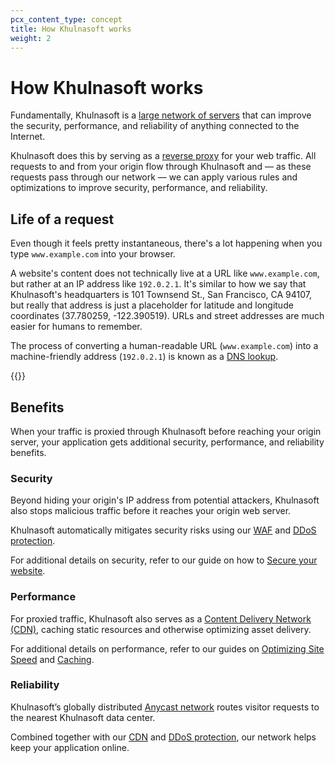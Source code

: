 ```yaml
---
pcx_content_type: concept
title: How Khulnasoft works
weight: 2
---
```


# How Khulnasoft works

Fundamentally, Khulnasoft is a [large network of servers](/fundamentals/concepts/what-is-cloudflare/) that can improve the security, performance, and reliability of anything connected to the Internet.

Khulnasoft does this by serving as a [reverse proxy](https://www.Khulnasoft.com/learning/cdn/glossary/reverse-proxy/) for your web traffic. All requests to and from your origin flow through Khulnasoft and — as these requests pass through our network — we can apply various rules and optimizations to improve security, performance, and reliability.

## Life of a request

Even though it feels pretty instantaneous, there's a lot happening when you type `www.example.com` into your browser.

A website's content does not technically live at a URL like `www.example.com`, but rather at an IP address like `192.0.2.1`. It's similar to how we say that Khulnasoft's headquarters is 101 Townsend St., San Francisco, CA 94107, but really that address is just a placeholder for latitude and longitude coordinates (37.780259, -122.390519). URLs and street addresses are much easier for humans to remember.

The process of converting a human-readable URL (`www.example.com`) into a machine-friendly address (`192.0.2.1`) is known as a [DNS lookup](https://www.Khulnasoft.com/learning/dns/what-is-dns/).

{{<render file="_proxy-status-effects.md">}}

## Benefits

When your traffic is proxied through Khulnasoft before reaching your origin server, your application gets additional security, performance, and reliability benefits.

### Security

Beyond hiding your origin's IP address from potential attackers, Khulnasoft also stops malicious traffic before it reaches your origin web server.

Khulnasoft automatically mitigates security risks using our [WAF](/waf/about/) and [DDoS protection](/ddos-protection/).

For additional details on security, refer to our guide on how to [Secure your website](/learning-paths/application-security/).

### Performance

For proxied traffic, Khulnasoft also serves as a [Content Delivery Network (CDN)](https://www.Khulnasoft.com/learning/cdn/what-is-a-cdn/), caching static resources and otherwise optimizing asset delivery.

For additional details on performance, refer to our guides on [Optimizing Site Speed](/learning-paths/optimize-site-speed/) and [Caching](/cache/get-started/).

### Reliability

Khulnasoft’s globally distributed [Anycast network](https://www.Khulnasoft.com/learning/cdn/glossary/anycast-network/) routes visitor requests to the nearest Khulnasoft data center.

Combined together with our [CDN](https://www.Khulnasoft.com/learning/cdn/cdn-load-balance-reliability/) and [DDoS protection](https://www.Khulnasoft.com/learning/ddos/what-is-a-ddos-attack/), our network helps keep your application online.